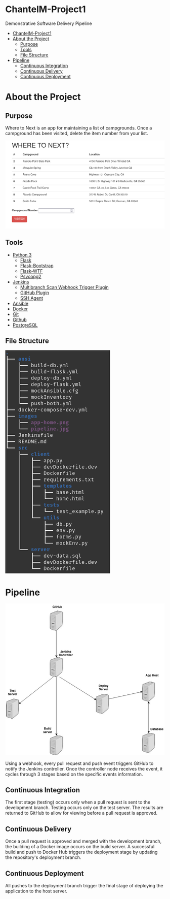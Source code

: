 # ChantelM-Project1
Demonstrative Software Delivery Pipeline

- [ChantelM-Project1](#chantelm-project1)
- [About the Project](#about-the-project)
  - [Purpose](#purpose)
  - [Tools](#tools)
  - [File Structure](#file-structure)
- [Pipeline](#pipeline)
  - [Continuous Integration](#continuous-integration)
  - [Continuous Delivery](#continuous-delivery)
  - [Continuous Deployment](#continuous-deployment)

# About the Project

## Purpose

Where to Next is an app for maintaining a list of campgrounds. Once a campground has been visited, delete the item number from your list.

![image of web app](images/app-home.png)

## Tools
- [Python 3](https://www.python.org/downloads/)
  - [Flask](https://flask.palletsprojects.com/en/2.1.x/)
  - [Flask-Bootstrap](https://pythonhosted.org/Flask-Bootstrap/)
  - [Flask-WTF](https://flask-wtf.readthedocs.io/en/1.0.x/)
  - [Psycopg2](https://www.psycopg.org/docs/)
- [Jenkins](https://www.jenkins.io/)
  - [Multibranch Scan Webhook Trigger Plugin](https://plugins.jenkins.io/multibranch-scan-webhook-trigger/)
  - [GitHub Plugin](https://plugins.jenkins.io/github/)
  - [SSH Agent](https://plugins.jenkins.io/ssh-agent/)
- [Ansible](https://www.ansible.com/)
- [Docker](https://www.docker.com/)
- [Git](https://git-scm.com/doc)
- [Github](https://github.com/)
- [PostgreSQL](https://www.postgresql.org/)

## File Structure

![image of project file structure](images/file-structure.png)

# Pipeline

![image of pipeline](images/pipeline.jpg)

Using a webhook, every pull request and push event triggers GitHub to notify the Jenkins controller. Once the controller node receives the event, it cycles through 3 stages based on the specific events information.

## Continuous Integration

The first stage (testing) occurs only when a pull request is sent to the development branch. Testing occurs only on the test server. The results are returned to GitHub to allow for viewing before a pull request is approved.

## Continuous Delivery

Once a pull request is approved and merged with the development branch, the building of a Docker image occurs on the build server. A successful build and push to Docker Hub triggers the deployment stage by updating the repository's deployment branch.

## Continuous Deployment

All pushes to the deployment branch trigger the final stage of deploying the application to the host server.